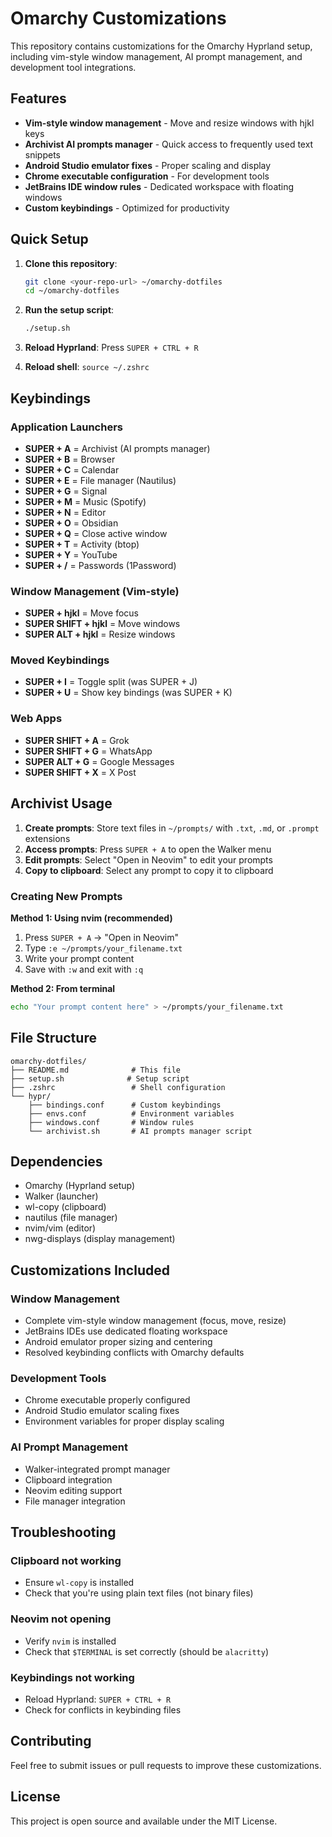 # Omarchy Customizations

This repository contains customizations for the Omarchy Hyprland setup, including vim-style window management, AI prompt management, and development tool integrations.

## Features

- **Vim-style window management** - Move and resize windows with hjkl keys
- **Archivist AI prompts manager** - Quick access to frequently used text snippets
- **Android Studio emulator fixes** - Proper scaling and display
- **Chrome executable configuration** - For development tools
- **JetBrains IDE window rules** - Dedicated workspace with floating windows
- **Custom keybindings** - Optimized for productivity

## Quick Setup

1. **Clone this repository**:

   ```bash
   git clone <your-repo-url> ~/omarchy-dotfiles
   cd ~/omarchy-dotfiles
   ```

2. **Run the setup script**:

   ```bash
   ./setup.sh
   ```

3. **Reload Hyprland**: Press `SUPER + CTRL + R`

4. **Reload shell**: `source ~/.zshrc`

## Keybindings

### Application Launchers

- **SUPER + A** = Archivist (AI prompts manager)
- **SUPER + B** = Browser
- **SUPER + C** = Calendar
- **SUPER + E** = File manager (Nautilus)
- **SUPER + G** = Signal
- **SUPER + M** = Music (Spotify)
- **SUPER + N** = Editor
- **SUPER + O** = Obsidian
- **SUPER + Q** = Close active window
- **SUPER + T** = Activity (btop)
- **SUPER + Y** = YouTube
- **SUPER + /** = Passwords (1Password)

### Window Management (Vim-style)

- **SUPER + hjkl** = Move focus
- **SUPER SHIFT + hjkl** = Move windows
- **SUPER ALT + hjkl** = Resize windows

### Moved Keybindings

- **SUPER + I** = Toggle split (was SUPER + J)
- **SUPER + U** = Show key bindings (was SUPER + K)

### Web Apps

- **SUPER SHIFT + A** = Grok
- **SUPER SHIFT + G** = WhatsApp
- **SUPER ALT + G** = Google Messages
- **SUPER SHIFT + X** = X Post

## Archivist Usage

1. **Create prompts**: Store text files in `~/prompts/` with `.txt`, `.md`, or `.prompt` extensions
2. **Access prompts**: Press `SUPER + A` to open the Walker menu
3. **Edit prompts**: Select "Open in Neovim" to edit your prompts
4. **Copy to clipboard**: Select any prompt to copy it to clipboard

### Creating New Prompts

**Method 1: Using nvim (recommended)**

1. Press `SUPER + A` → "Open in Neovim"
2. Type `:e ~/prompts/your_filename.txt`
3. Write your prompt content
4. Save with `:w` and exit with `:q`

**Method 2: From terminal**

```bash
echo "Your prompt content here" > ~/prompts/your_filename.txt
```

## File Structure

```
omarchy-dotfiles/
├── README.md              # This file
├── setup.sh              # Setup script
├── .zshrc                 # Shell configuration
└── hypr/
    ├── bindings.conf      # Custom keybindings
    ├── envs.conf          # Environment variables
    ├── windows.conf       # Window rules
    └── archivist.sh       # AI prompts manager script
```

## Dependencies

- Omarchy (Hyprland setup)
- Walker (launcher)
- wl-copy (clipboard)
- nautilus (file manager)
- nvim/vim (editor)
- nwg-displays (display management)

## Customizations Included

### Window Management

- Complete vim-style window management (focus, move, resize)
- JetBrains IDEs use dedicated floating workspace
- Android emulator proper sizing and centering
- Resolved keybinding conflicts with Omarchy defaults

### Development Tools

- Chrome executable properly configured
- Android Studio emulator scaling fixes
- Environment variables for proper display scaling

### AI Prompt Management

- Walker-integrated prompt manager
- Clipboard integration
- Neovim editing support
- File manager integration

## Troubleshooting

### Clipboard not working

- Ensure `wl-copy` is installed
- Check that you're using plain text files (not binary files)

### Neovim not opening

- Verify `nvim` is installed
- Check that `$TERMINAL` is set correctly (should be `alacritty`)

### Keybindings not working

- Reload Hyprland: `SUPER + CTRL + R`
- Check for conflicts in keybinding files

## Contributing

Feel free to submit issues or pull requests to improve these customizations.

## License

This project is open source and available under the MIT License.
